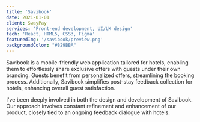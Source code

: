 ```yaml
---
title: 'Savibook'
date: 2021-01-01
client: SwayPay
services: 'Front-end development, UI/UX design'
tech: 'React, HTML5, CSS3, Figma'
featuredImg: '/savibook/preview.png'
backgroundColor: "#829BBA"
---
```

Savibook is a mobile-friendly web application tailored for hotels, enabling them to effortlessly share exclusive offers with guests under their own branding. Guests benefit from personalized offers, streamlining the booking process. Additionally, Savibook simplifies post-stay feedback collection for hotels, enhancing overall guest satisfaction.

I've been deeply involved in both the design and development of Savibook. Our approach involves constant refinement and enhancement of our product, closely tied to an ongoing feedback dialogue with hotels.

